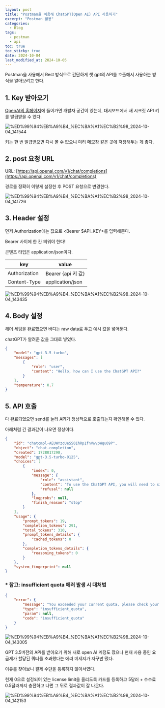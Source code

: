 ```yaml
---
layout: post
title: "Postman을 이용해 ChatGPT(Open AI) API 사용하기"
excerpt: "Postman 활용"
categories:
  - Blog
tags:
  - postman
  - api
toc: true
toc_sticky: true
date: 2024-10-04
last_modified_at: 2024-10-05
---
```


Postman을 사용해서 Rest 방식으로 간단하게 챗 gpt의 API를 호출해서 사용하는 방식을 알아보려고 한다.

## 1. Key 받아오기

[OpenAI의 홈페이지](https://platform.openai.com/chat-completions)에 들어가면 개발자 공간이 있는데, 대시보드에서 새 시크릿 API 키를 발급받을 수 있다.

![%ED%99%94%EB%A9%B4_%EC%BA%A1%EC%B2%98_2024-10-04_141544](https://github.com/user-attachments/assets/2d2db653-b5a3-4a6c-8370-bf114f1c6580)


키는 한 번 발급받으면 다시 볼 수 없으니 미리 메모장 같은 곳에 저장해두는 게 좋다.

## 2. post 요청 URL

URL: [https://api.openai.com/v1/chat/completions](https://api.openai.com/v1/chat/completions) 

경로를 정확히 이렇게 설정한 후 POST 요청으로 변경한다.

![%ED%99%94%EB%A9%B4_%EC%BA%A1%EC%B2%98_2024-10-04_141726](https://github.com/user-attachments/assets/d8a51041-ee6d-4b55-9f3c-2ff6763ca726)


## 3. Header 설정

먼저 Authorization에는 값으로 <Bearer $API_KEY>를 입력해준다.

Bearer 사이에 한 칸 띄워야 한다!

콘텐츠 타입은 application/json이다.

| key | value |
| --- | --- |
| Authorization | Bearer {api 키 값} |
| Content-Type | application/json |

![%ED%99%94%EB%A9%B4_%EC%BA%A1%EC%B2%98_2024-10-04_143435](https://github.com/user-attachments/assets/df2efe52-863e-4b47-a487-525e2f21a65e)


## 4. Body 설정

헤더 세팅을 완료했으면 바디는 raw data로 두고 예시 값을 넣어둔다. 

chatGPT가 알려준 값을 그대로 넣었다.

```json
{
    "model": "gpt-3.5-turbo",
    "messages": [
        {
            "role": "user",
            "content": "Hello, how can I use the ChatGPT API?"
        }
    ],
    "temperature": 0.7
}

```

## 5. API 호출

다 완료되었으면 send를 눌러 API가 정상적으로 호출되는지 확인해볼 수 있다.

아래처럼 긴 결과값이 나오면 정상이다.

```json
{
    "id": "chatcmpl-AEUWYzcUeSS01hRp1fnVwvpWquO9P",
    "object": "chat.completion",
    "created": 1728017290,
    "model": "gpt-3.5-turbo-0125",
    "choices": [
        {
            "index": 0,
            "message": {
                "role": "assistant",
                "content": "To use the ChatGPT API, you will need to sign up for an API key from OpenAI, the organization behind ChatGPT. Once you have obtained your API key, you can make requests to the API using HTTP requests. Here is a general overview of how to use the ChatGPT API:\n\n1. Get your API key: Sign up on the OpenAI website and get your API key.\n\n2. Make API requests: You can make API requests using various programming languages like Python, JavaScript, etc. Here is an example of how to make a request in Python using the requests library:\n\n```python\nimport requests\n\napi_key = 'YOUR_API_KEY'\nurl = 'https://api.openai.com/v1/engines/davinci/completions'\nheaders = {\n    'Content-Type': 'application/json',\n    'Authorization': f'Bearer {api_key}'\n}\ndata = {\n    'prompt': 'Once upon a time',\n    'max_tokens': 100\n}\nresponse = requests.post(url, headers=headers, json=data)\n\nprint(response.json())\n```\n\n3. Handle the API response: The API response will contain the generated text based on the prompt you provided. You can then use this generated text in your application as needed.\n\nKeep in mind that there are limits on the number of API requests you can make, so be sure to check OpenAI's documentation for more details on usage limits and pricing.",
                "refusal": null
            },
            "logprobs": null,
            "finish_reason": "stop"
        }
    ],
    "usage": {
        "prompt_tokens": 19,
        "completion_tokens": 291,
        "total_tokens": 310,
        "prompt_tokens_details": {
            "cached_tokens": 0
        },
        "completion_tokens_details": {
            "reasoning_tokens": 0
        }
    },
    "system_fingerprint": null
}
```

### * 참고: insufficient quota 에러 발생 시 대처법

```json
{
    "error": {
        "message": "You exceeded your current quota, please check your plan and billing details. For more information on this error, read the docs: https://platform.openai.com/docs/guides/error-codes/api-errors.",
        "type": "insufficient_quota",
        "param": null,
        "code": "insufficient_quota"
    }
}
```

![%ED%99%94%EB%A9%B4_%EC%BA%A1%EC%B2%98_2024-10-04_143005](https://github.com/user-attachments/assets/185c9c50-d978-42a3-aeb0-cb8e939743af)


GPT 3.5버전의 API를 받아오기 위해 새로 open AI 계정도 팠으나 현재 사용 중인 요금제가 할당된 쿼터를 초과했다는 에러 메세지가 자꾸만 떴다. 

이유를 찾아보니 결제 수단을 등록하지 않아서였다.

현재 0으로 설정되어 있는 license limit을 올리도록 카드를 등록하고 5달러 + 수수료 0.5달러까지 충전하고 나면 그 뒤로 결과값이 잘 나온다.

![%ED%99%94%EB%A9%B4_%EC%BA%A1%EC%B2%98_2024-10-04_142153](https://github.com/user-attachments/assets/6267813f-0d02-463a-b0bf-42a47b17fc40)
